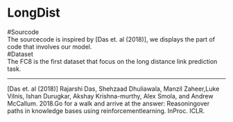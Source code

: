 # LongDist
#Sourcode  
The sourcecode is inspired by [Das et. al (2018)], we displays the part of code that involves our model.  
#Dataset  
The FC8 is the first dataset that focus on the long distance link prediction task.  

------
[Das et. al (2018)] Rajarshi  Das,  Shehzaad  Dhuliawala,  Manzil  Zaheer,Luke   Vilnis,   Ishan   Durugkar,   Akshay   Krishna-murthy, Alex Smola, and Andrew McCallum. 2018.Go for a walk and arrive at the answer:  Reasoningover paths in knowledge bases using reinforcementlearning. InProc. ICLR.
